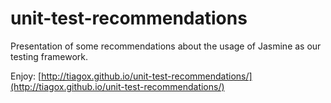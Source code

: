 unit-test-recommendations
=========================

Presentation of some recommendations about the usage of Jasmine as our testing framework.

Enjoy: [http://tiagox.github.io/unit-test-recommendations/](http://tiagox.github.io/unit-test-recommendations/)
